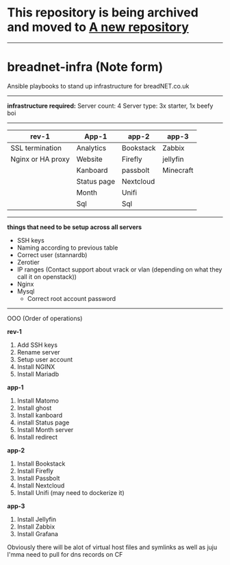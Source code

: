 # This repository is being archived and moved to [A new repository](https://github.com/breadnet-uk/ansible)
---
# breadnet-infra (Note form)

Ansible playbooks to stand up infrastructure for breadNET.co.uk

---
**infrastructure required:**
Server count: 4
Server type: 3x starter, 1x beefy boi

---
| rev-1| App-1 | app-2 | app-3 |
| --|--|--| --|
| SSL termination| Analytics  | Bookstack | Zabbix	|
|Nginx or HA proxy| Website | Firefly | jellyfin |
|| Kanboard | passbolt | Minecraft|
|| Status page | Nextcloud | |
|| Month | Unifi | |
|| Sql | Sql  | |
---
**things that need to be setup across all servers**
* SSH keys
* Naming according to previous table
* Correct user (stannardb)
* Zerotier
* IP ranges (Contact support about vrack or vlan (depending on what they call it on openstack))
* Nginx 
* Mysql 
	* Correct root account password 

---
OOO (Order of operations)

**rev-1**

 1. Add SSH keys
 2. Rename server
 3. Setup user account
 4. Install NGINX
 5. Install Mariadb

**app-1**
 

 1. Install Matomo
 2. Install ghost
 3. Install kanboard
 4. install Status page
 5. Install Month server
 6. Install redirect 

**app-2**

 1. Install Bookstack
 2. Install Firefly
 3. Install Passbolt
 4. Install Nextcloud
 5. Install Unifi (may need to dockerize it)

**app-3**

 1. Install Jellyfin
 2. Install Zabbix
 3. Install Grafana

Obviously there will be alot of virtual host files and symlinks as well as juju I'mma need to pull for dns records on CF

